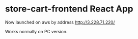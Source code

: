 # store-cart-frontend React App
Now launched on aws by address http://3.228.71.220/

Works normally on PC version.
